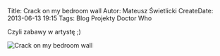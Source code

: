 Title: Crack on my bedroom wall
Autor: Mateusz Świetlicki
CreateDate: 2013-06-13 19:15
Tags:	Blog
		Projekty
		Doctor Who

Czyli zabawy w artystę ;)

![Crack on my bedroom wall](https://fbcdn-sphotos-c-a.akamaihd.net/hphotos-ak-prn2/976344_4956075654771_1757907869_o.jpg)